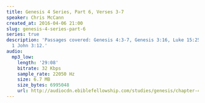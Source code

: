 ```yaml
---
title: Genesis 4 Series, Part 6, Verses 3-7
speaker: Chris McCann
created_at: 2016-04-06 21:00
slug: genesis-4-series-part-6
series: true
description: 'Passages covered: Genesis 4:3-7, Genesis 3:16, Luke 15:25-30, Jude 11,
  1 John 3:12.'
audio:
  mp3_low:
    length: '29:08'
    bitrate: 32 Kbps
    sample_rate: 22050 Hz
    size: 6.7 MB
    size_bytes: 6995048
    url: http://audiocdn.ebiblefellowship.com/studies/genesis/chapter-4/2016.04.06_McCann_-_Genesis_4_Series_Part_6.mp3
---
```

